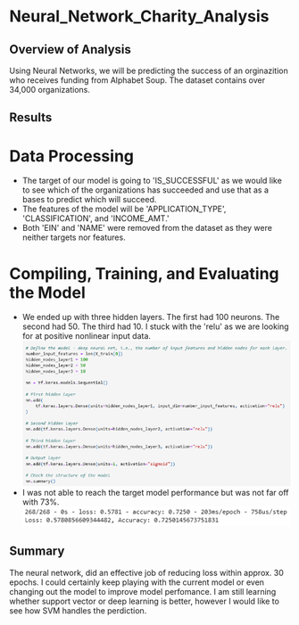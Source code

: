 # Neural_Network_Charity_Analysis

## Overview of Analysis
Using Neural Networks, we will be predicting the success of an orginazition who receives funding from Alphabet Soup. The dataset contains over 34,000 organizations.

## Results

# Data Processing
- The target of our model is going to 'IS_SUCCESSFUL' as we would like to see which of the organizations has succeeded and use that as a bases to predict which will succeed.
- The features of the model will be 'APPLICATION_TYPE', 'CLASSIFICATION', and 'INCOME_AMT.'
- Both 'EIN' and 'NAME' were removed from the dataset as they were neither targets nor features.

# Compiling, Training, and Evaluating the Model
- We ended up with three hidden layers. The first had 100 neurons. The second had 50. The third had 10. I stuck with the 'relu' as we are looking for at positive nonlinear input data.
![Compiling](https://github.com/Drakeblaze10/Neural_Network_Charity_Analysis/blob/main/Resources/Neural_model.png)
- I was not able to reach the target model performance but was not far off with 73%.
![Evaluation](https://github.com/Drakeblaze10/Neural_Network_Charity_Analysis/blob/main/Resources/Evaluation.png)

## Summary
The neural network, did an effective job of reducing loss within approx. 30 epochs. I could certainly keep playing with the current model or even changing out the model to improve model perfomance. I am still learning whether support vector or deep learning is better, however I would like to see how SVM handles the perdiction. 